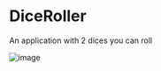 # DiceRoller
An application with 2 dices you can roll 

![image](https://user-images.githubusercontent.com/73123760/233957703-9e78a208-a69a-49ae-84e9-e9d4fe08734f.png)
